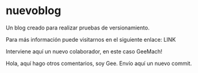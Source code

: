 # nuevoblog
Un blog creado para realizar pruebas de versionamiento.

Para más información puede visitarnos en el siguiente enlace: LINK

Interviene aquí un nuevo colaborador, en este caso GeeMach!

Hola, aquí hago otros comentarios, soy Gee.
Envío aquí un nuevo commit.
